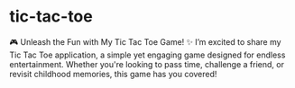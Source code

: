 # tic-tac-toe
🎮 Unleash the Fun with My Tic Tac Toe Game! ✨  I’m excited to share my Tic Tac Toe application, a simple yet engaging game designed for endless entertainment. Whether you're looking to pass time, challenge a friend, or revisit childhood memories, this game has you covered!  
